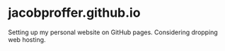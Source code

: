 # jacobproffer.github.io
Setting up my personal website on GitHub pages. Considering dropping web hosting.